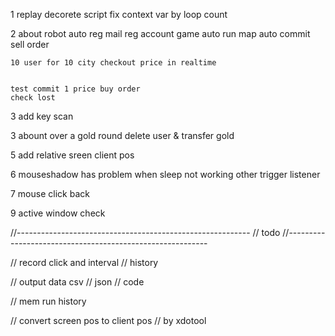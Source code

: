 1 replay decorete script
	fix context var by loop count

2 about robot
	auto reg mail
				reg account game
				auto run map
				auto commit sell order

	10 user for 10 city checkout price in realtime


	test commit 1 price buy order
	check lost

3 add key scan

3 abount over a gold round
	delete user & transfer gold 

5 add relative sreen client pos


6 mouseshadow has problem
  when sleep not working other trigger listener

7 mouse click back

9 active window check



//----------------------------------------------------------
// todo
//----------------------------------------------------------


// record click and interval
// history

// output data csv
// json
// code

// mem run history

// convert screen pos to client pos
// by xdotool
